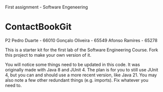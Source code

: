 First assignment - Software Engeneering
# ContactBookGit
P2
Pedro Duarte - 66010 
Gonçalo Oliveira - 65549
Afonso Ramires - 65278

This is a starter kit for the first lab of the Software Engineering Course.
Fork this project to make your own version of it.

You will notice some things need to be updated in this code. It was originally made with Java 8 and JUnit 4. The plan is for you to still use JUnit 4, but you can and should use a more recent version, like Java 21. You may also note a few other redundant things (e.g. imports). Fix whatever you need to.
